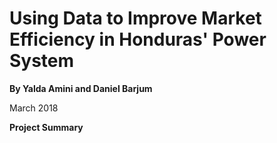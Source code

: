 
# Using Data to Improve Market Efficiency in Honduras' Power System

**By Yalda Amini and Daniel Barjum**

March 2018


**Project Summary**
